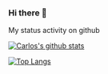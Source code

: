 ### Hi there 👋

My status activity on github

[![Carlos's github stats](https://github-readme-stats.anuraghazra1.vercel.app/api?username=carlosroberto555&show_icons=true&account_private=true&hide_border=true)](https://github.com/anuraghazra/github-readme-stats)

[![Top Langs](https://github-readme-stats.vercel.app/api/top-langs/?username=carlosroberto555&langs_count=8&hide=ruby,shell&layout=compact&hide_border=true)](https://github.com/anuraghazra/github-readme-stats)
